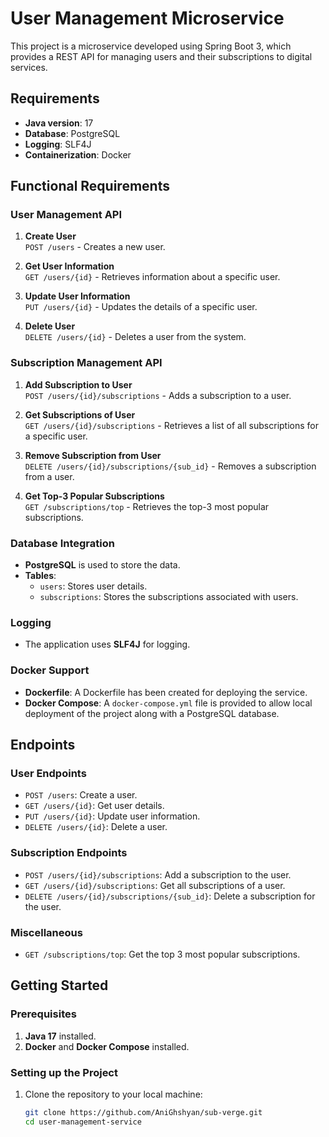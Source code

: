 # User Management Microservice

This project is a microservice developed using Spring Boot 3, which provides a REST API for managing users and their subscriptions to digital services.

## Requirements

- **Java version**: 17
- **Database**: PostgreSQL
- **Logging**: SLF4J
- **Containerization**: Docker

## Functional Requirements

### User Management API
1. **Create User**  
   `POST /users` - Creates a new user.

2. **Get User Information**  
   `GET /users/{id}` - Retrieves information about a specific user.

3. **Update User Information**  
   `PUT /users/{id}` - Updates the details of a specific user.

4. **Delete User**  
   `DELETE /users/{id}` - Deletes a user from the system.

### Subscription Management API
1. **Add Subscription to User**  
   `POST /users/{id}/subscriptions` - Adds a subscription to a user.

2. **Get Subscriptions of User**  
   `GET /users/{id}/subscriptions` - Retrieves a list of all subscriptions for a specific user.

3. **Remove Subscription from User**  
   `DELETE /users/{id}/subscriptions/{sub_id}` - Removes a subscription from a user.

4. **Get Top-3 Popular Subscriptions**  
   `GET /subscriptions/top` - Retrieves the top-3 most popular subscriptions.

### Database Integration
- **PostgreSQL** is used to store the data.
- **Tables**:
    - `users`: Stores user details.
    - `subscriptions`: Stores the subscriptions associated with users.

### Logging
- The application uses **SLF4J** for logging.

### Docker Support
- **Dockerfile**: A Dockerfile has been created for deploying the service.
- **Docker Compose**: A `docker-compose.yml` file is provided to allow local deployment of the project along with a PostgreSQL database.

## Endpoints

### User Endpoints
- `POST /users`: Create a user.
- `GET /users/{id}`: Get user details.
- `PUT /users/{id}`: Update user information.
- `DELETE /users/{id}`: Delete a user.

### Subscription Endpoints
- `POST /users/{id}/subscriptions`: Add a subscription to the user.
- `GET /users/{id}/subscriptions`: Get all subscriptions of a user.
- `DELETE /users/{id}/subscriptions/{sub_id}`: Delete a subscription for the user.

### Miscellaneous
- `GET /subscriptions/top`: Get the top 3 most popular subscriptions.

## Getting Started

### Prerequisites

1. **Java 17** installed.
2. **Docker** and **Docker Compose** installed.

### Setting up the Project

1. Clone the repository to your local machine:

   ```bash
   git clone https://github.com/AniGhshyan/sub-verge.git
   cd user-management-service
